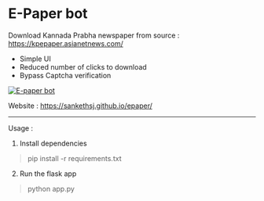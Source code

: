 # E-Paper bot
Download Kannada Prabha newspaper from source : https://kpepaper.asianetnews.com/

- Simple UI
- Reduced number of clicks to download
- Bypass Captcha verification

[![E-paper bot](https://github.com/sankethsj/newspaper-bot/actions/workflows/python-app.yml/badge.svg)](https://github.com/sankethsj/newspaper-bot/actions/workflows/python-app.yml)

Website : https://sankethsj.github.io/epaper/

---

Usage :

1. Install dependencies
> pip install -r requirements.txt

2. Run the flask app
> python app.py
